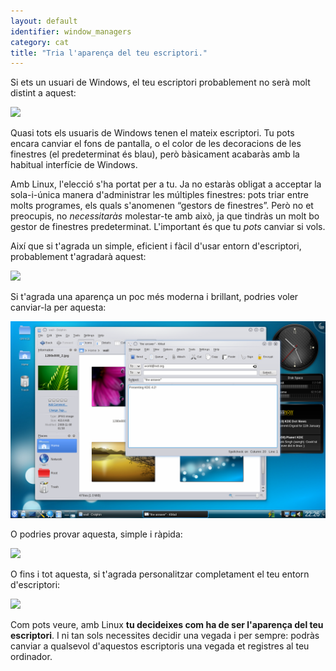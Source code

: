 ```yaml
---
layout: default
identifier: window_managers
category: cat
title: "Tria l'aparença del teu escriptori."
---
```


Si ets un usuari de Windows, el teu escriptori probablement no serà molt distint a aquest:

<img src="/img/windows_vista.jpg" />

Quasi tots els usuaris de Windows tenen el mateix escriptori. Tu pots encara canviar el fons de pantalla, o el color de les decoracions de les finestres (el predeterminat és blau), però bàsicament acabaràs amb la habitual interfície de Windows.

Amb Linux, l'elecció s'ha portat per a tu. Ja no estaràs obligat a acceptar la sola-i-única manera d'administrar les múltiples finestres: pots triar entre molts programes, els quals s'anomenen “gestors de finestres”. Però no et preocupis, no <i>necessitaràs</i> molestar-te amb això, ja que tindràs un molt bo gestor de finestres predeterminat. L'important és que tu <i>pots</i> canviar si vols.

Així que si t'agrada un simple, eficient i fàcil d'usar entorn d'escriptori, probablement t'agradarà aquest:

<img src="/img/ubuntu.jpg"/>

Si t'agrada una aparença un poc més moderna i brillant,  podries voler canviar-la per aquesta:

<img src="/img/kde.png" />

O podries provar aquesta, simple i ràpida:

<img src="/img/xfce.jpg" />

O fins i tot aquesta, si t'agrada personalitzar completament el teu entorn d'escriptori:

<img src="/img/wm.jpg" />

Com pots veure, amb Linux <b>tu decideixes com ha de ser l'aparença del teu escriptori</b>. I ni tan sols necessites decidir una vegada i per sempre: podràs canviar a qualsevol d'aquestos escriptoris una vegada et registres al teu ordinador.




